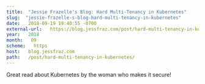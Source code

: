 ```yaml
---
title:  "Jessie Frazelle's Blog: Hard Multi-Tenancy in Kubernetes" 
slug:  "jessie-frazelle-s-blog-hard-multi-tenancy-in-kubernetes" 
date:   2018-09-19 19:40:55 -0700 
external-url:   https://blog.jessfraz.com/post/hard-multi-tenancy-in-kubernetes/ 
year:   2018 
month:   09 
scheme:   https 
host:   blog.jessfraz.com 
path:   /post/hard-multi-tenancy-in-kubernetes/ 
---
```


Great read about Kubernetes by the woman who makes it secure! 